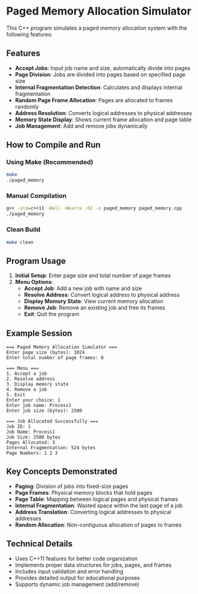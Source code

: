 # Paged Memory Allocation Simulator

This C++ program simulates a paged memory allocation system with the following features:

## Features

- **Accept Jobs**: Input job name and size, automatically divide into pages
- **Page Division**: Jobs are divided into pages based on specified page size
- **Internal Fragmentation Detection**: Calculates and displays internal fragmentation
- **Random Page Frame Allocation**: Pages are allocated to frames randomly
- **Address Resolution**: Converts logical addresses to physical addresses
- **Memory State Display**: Shows current frame allocation and page table
- **Job Management**: Add and remove jobs dynamically

## How to Compile and Run

### Using Make (Recommended)
```bash
make
./paged_memory
```

### Manual Compilation
```bash
g++ -std=c++11 -Wall -Wextra -O2 -o paged_memory paged_memory.cpp
./paged_memory
```

### Clean Build
```bash
make clean
```

## Program Usage

1. **Initial Setup**: Enter page size and total number of page frames
2. **Menu Options**:
   - **Accept Job**: Add a new job with name and size
   - **Resolve Address**: Convert logical address to physical address
   - **Display Memory State**: View current memory allocation
   - **Remove Job**: Remove an existing job and free its frames
   - **Exit**: Quit the program

## Example Session

```
=== Paged Memory Allocation Simulator ===
Enter page size (bytes): 1024
Enter total number of page frames: 8

=== Menu ===
1. Accept a job
2. Resolve address
3. Display memory state
4. Remove a job
5. Exit
Enter your choice: 1
Enter job name: Process1
Enter job size (bytes): 2500

=== Job Allocated Successfully ===
Job ID: 1
Job Name: Process1
Job Size: 2500 bytes
Pages Allocated: 3
Internal Fragmentation: 524 bytes
Page Numbers: 1 2 3
```

## Key Concepts Demonstrated

- **Paging**: Division of jobs into fixed-size pages
- **Page Frames**: Physical memory blocks that hold pages
- **Page Table**: Mapping between logical pages and physical frames
- **Internal Fragmentation**: Wasted space within the last page of a job
- **Address Translation**: Converting logical addresses to physical addresses
- **Random Allocation**: Non-contiguous allocation of pages to frames

## Technical Details

- Uses C++11 features for better code organization
- Implements proper data structures for jobs, pages, and frames
- Includes input validation and error handling
- Provides detailed output for educational purposes
- Supports dynamic job management (add/remove)
